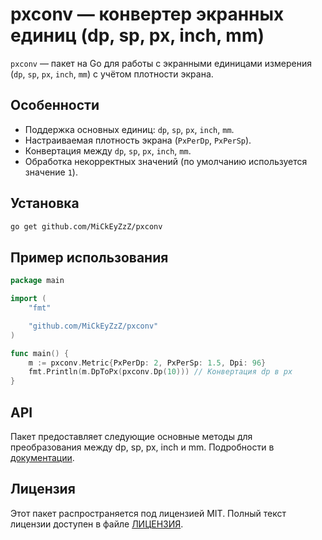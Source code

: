 # pxconv — конвертер экранных единиц (dp, sp, px, inch, mm)

`pxconv` — пакет на Go для работы с экранными единицами измерения
(`dp`, `sp`, `px`, `inch`, `mm`) с учётом плотности экрана.

## Особенности

- Поддержка основных единиц: `dp`, `sp`, `px`, `inch`, `mm`.
- Настраиваемая плотность экрана (`PxPerDp`, `PxPerSp`).
- Конвертация между `dp`, `sp`, `px`, `inch`, `mm`.
- Обработка некорректных значений (по умолчанию используется значение `1`).

## Установка

```zsh
go get github.com/MiCkEyZzZ/pxconv
```

## Пример использования

```go
package main

import (
	"fmt"

	"github.com/MiCkEyZzZ/pxconv"
)

func main() {
	m := pxconv.Metric{PxPerDp: 2, PxPerSp: 1.5, Dpi: 96}
	fmt.Println(m.DpToPx(pxconv.Dp(10))) // Конвертация dp в px
}
```

## API

Пакет предоставляет следующие основные методы для преобразования между dp, sp, px, inch и mm.
Подробности в [документации](./doc.go).

## Лицензия

Этот пакет распространяется под лицензией MIT. Полный текст лицензии доступен в
файле [ЛИЦЕНЗИЯ](./LICENSE).
